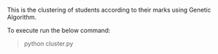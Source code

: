 This is the clustering of students according to their marks using Genetic Algorithm.

To execute run the below command:
> python cluster.py